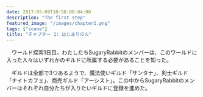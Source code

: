 ```yaml
---
date: 2017-05-09T10:58:08-04:00
description: "The first step"
featured_image: "/images/chapter1.png"
tags: ["scene"]
title: "チャプター 1: はじまりの火"
---
```


　ワールド探索1日目。わたしたちSugaryRabbitのメンバーは、このワールドに入った人々はいずれかのギルドに所属する必要があることを知った。

　ギルドは全部で3つあるようで、魔法使いギルド「サンタナ」、剣士ギルド「ナイトカフェ」、商売ギルド「アーシスト」。この中からSugaryRabbitのメンバーはそれぞれ自分たちが入りたいギルドに登録を進めた。